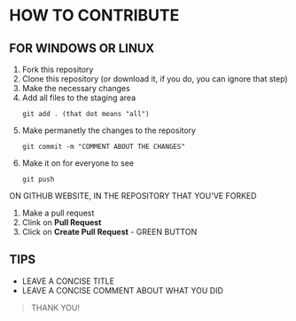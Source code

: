 # HOW TO CONTRIBUTE 
## FOR WINDOWS OR LINUX
1.  Fork this repository
1.  Clone this repository (or download it, if you do, you can ignore that step)
1.  Make the necessary changes 
1.  Add all files to the staging area 
    ```
    git add . (that dot means "all")
    ```
1.  Make permanetly the changes to the repository
    ```
    git commit -m "COMMENT ABOUT THE CHANGES"
    ```
1.  Make it on for everyone to see
    ```
    git push
    ```
ON GITHUB WEBSITE, IN THE REPOSITORY THAT YOU'VE FORKED
1.  Make a pull request
  1.  Clink on **Pull Request**
  1.  Click on **Create Pull Request** - GREEN BUTTON
  
  
## TIPS
* LEAVE A CONCISE TITLE
* LEAVE A CONCISE COMMENT ABOUT WHAT YOU DID 

> THANK YOU!

